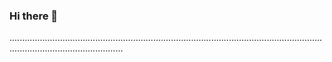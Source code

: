 ### Hi there 👋

.........................................................................................................................................................................
